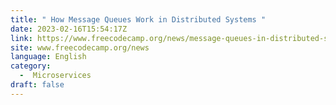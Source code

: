 ```yaml
---
title: " How Message Queues Work in Distributed Systems "
date: 2023-02-16T15:54:17Z
link: https://www.freecodecamp.org/news/message-queues-in-distributed-systesms/?utm_medium=RSS&utm_source=news.12bit.vn
site: www.freecodecamp.org/news
language: English
category:
  -  Microservices 
draft: false
---
```

